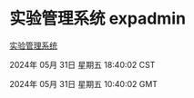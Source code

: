 # 实验管理系统 expadmin
[实验管理系统](http://:56808/expadmin-782313d2-e1b1-4ea7-932e-3a55e6a1a4d0/)

2024年 05月 31日 星期五 18:40:02 CST

2024年 05月 31日 星期五 10:40:02 GMT
